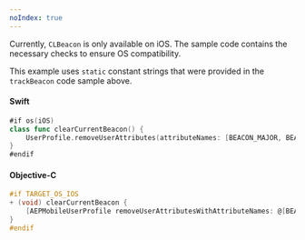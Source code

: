 ```yaml
---
noIndex: true
---
```


Currently, `CLBeacon` is only available on iOS. The sample code contains the necessary checks to ensure OS compatibility.

This example uses `static` constant strings that were provided in the `trackBeacon` code sample above.

#### Swift

```swift
#if os(iOS)
class func clearCurrentBeacon() {
    UserProfile.removeUserAttributes(attributeNames: [BEACON_MAJOR, BEACON_MINOR, BEACON_UUID, BEACON_PROXIMITY])
}
#endif
```

#### Objective-C

```objectivec
#if TARGET_OS_IOS
+ (void) clearCurrentBeacon {
    [AEPMobileUserProfile removeUserAttributesWithAttributeNames: @[BEACON_MAJOR, BEACON_MINOR, BEACON_UUID, BEACON_PROXIMITY]];
}
#endif
```
